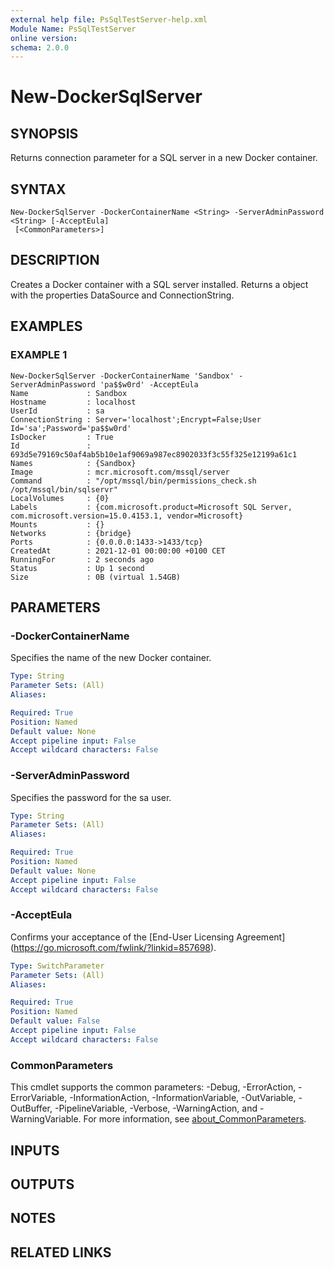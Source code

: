 ```yaml
---
external help file: PsSqlTestServer-help.xml
Module Name: PsSqlTestServer
online version:
schema: 2.0.0
---
```


# New-DockerSqlServer

## SYNOPSIS
Returns connection parameter for a SQL server in a new Docker container.

## SYNTAX

```
New-DockerSqlServer -DockerContainerName <String> -ServerAdminPassword <String> [-AcceptEula]
 [<CommonParameters>]
```

## DESCRIPTION
Creates a Docker container with a SQL server installed.
Returns a object with the properties DataSource and ConnectionString.

## EXAMPLES

### EXAMPLE 1
```
New-DockerSqlServer -DockerContainerName 'Sandbox' -ServerAdminPassword 'pa$$w0rd' -AcceptEula
Name             : Sandbox
Hostname         : localhost
UserId           : sa
ConnectionString : Server='localhost';Encrypt=False;User Id='sa';Password='pa$$w0rd'
IsDocker         : True
Id               : 693d5e79169c50af4ab5b10e1af9069a987ec8902033f3c55f325e12199a61c1
Names            : {Sandbox}
Image            : mcr.microsoft.com/mssql/server
Command          : "/opt/mssql/bin/permissions_check.sh /opt/mssql/bin/sqlservr"
LocalVolumes     : {0}
Labels           : {com.microsoft.product=Microsoft SQL Server, com.microsoft.version=15.0.4153.1, vendor=Microsoft}
Mounts           : {}
Networks         : {bridge}
Ports            : {0.0.0.0:1433->1433/tcp}
CreatedAt        : 2021-12-01 00:00:00 +0100 CET
RunningFor       : 2 seconds ago
Status           : Up 1 second
Size             : 0B (virtual 1.54GB)
```

## PARAMETERS

### -DockerContainerName
Specifies the name of the new Docker container.

```yaml
Type: String
Parameter Sets: (All)
Aliases:

Required: True
Position: Named
Default value: None
Accept pipeline input: False
Accept wildcard characters: False
```

### -ServerAdminPassword
Specifies the password for the sa user.

```yaml
Type: String
Parameter Sets: (All)
Aliases:

Required: True
Position: Named
Default value: None
Accept pipeline input: False
Accept wildcard characters: False
```

### -AcceptEula
Confirms your acceptance of the \[End-User Licensing Agreement\](https://go.microsoft.com/fwlink/?linkid=857698).

```yaml
Type: SwitchParameter
Parameter Sets: (All)
Aliases:

Required: True
Position: Named
Default value: False
Accept pipeline input: False
Accept wildcard characters: False
```

### CommonParameters
This cmdlet supports the common parameters: -Debug, -ErrorAction, -ErrorVariable, -InformationAction, -InformationVariable, -OutVariable, -OutBuffer, -PipelineVariable, -Verbose, -WarningAction, and -WarningVariable. For more information, see [about_CommonParameters](http://go.microsoft.com/fwlink/?LinkID=113216).

## INPUTS

## OUTPUTS

## NOTES

## RELATED LINKS
